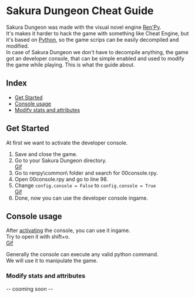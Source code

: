 # Sakura Dungeon Cheat Guide

Sakura Dungeon was made with the visual novel engine [Ren'Py](https://www.renpy.org/).  
It's makes it harder to hack the game with something like Cheat Engine, but it's based on [Python](https://www.python.org/), so the game scrips can be easily decompiled and modified.  
In case of Sakura Dungeon we don't have to decompile anything, the game got an developer console, that can be simple enabled and used to modify the game while playing. This is what the guide about.

## Index
* [Get Started](#get-started)
* [Console usage](#console-usage)
 * [Modify stats and attributes](#modify-stats-and-attributes)



## Get Started
At first we want to activate the developer console.  

1. Save and close the game.
2. Go to your Sakura Dungeon directory.  
[Gif](http://i.imgur.com/zxrWI2B.gifv)  
3. Go to renpy\common\ folder and search for 00console.rpy.
4. Open 00console.rpy and go to line 98.
5. Change `config.console = False` to `config.console = True`  
[Gif](http://i.imgur.com/rrRn9ce.gifv)
6. Done, now you can use the developer console ingame.


## Console usage
After [activating](#get-started) the console, you can use it ingame.  
Try to open it with shift+o.  
[Gif](http://i.imgur.com/qqlsKVO.gifv)

Generally the console can execute any valid python command.  
We will use it to manipulate the game.  

### Modify stats and attributes
-- cooming soon --
